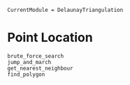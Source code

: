 ```@meta 
CurrentModule = DelaunayTriangulation
```

# Point Location

```@docs
brute_force_search
jump_and_march
get_nearest_neighbour
find_polygon
```